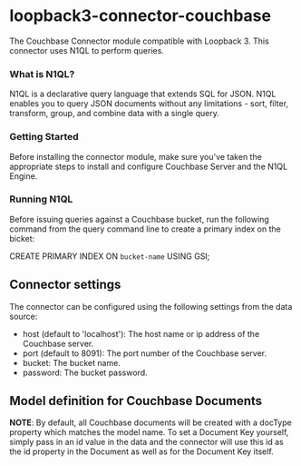# loopback3-connector-couchbase

The Couchbase Connector module compatible with Loopback 3.
This connector uses N1QL to perform queries.

### What is N1QL?
N1QL is a declarative query language that extends SQL for JSON. N1QL enables you to query JSON documents without any limitations - sort, filter, transform, group, and combine data with a single query.

### Getting Started
Before installing the connector module, make sure you've taken the appropriate steps to install and configure Couchbase Server and the N1QL Engine.

### Running N1QL
Before issuing queries against a Couchbase bucket, run the following command from the query command line to create a primary index on the bicket:

  CREATE PRIMARY INDEX ON `bucket-name` USING GSI;

## Connector settings

The connector can be configured using the following settings from the data source:
* host  (default to 'localhost'): The host name or ip address of the Couchbase server.
* port (default to 8091): The port number of the Couchbase server.
* bucket: The bucket name.
* password: The bucket password.

## Model definition for Couchbase Documents

**NOTE**: By default, all Couchbase documents will be created with a docType property which matches the model name. To set a Document Key yourself, simply pass in an id value in the data and the connector will use this id as the id property in the Document as well as for the Document Key itself.

